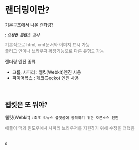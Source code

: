 랜더링이란?
=========
기본구조에서 나온 랜더링?
  
  : ***`요청한 콘텐츠 표시`***
    
<span style="color:#808080">기본적으로 html, xml 문서와 이미지 표시 가능  
 플러그 인이나 브라우저 확장기능으로 다른 유형도 가능</span>

랜더링 엔진 종류

- 크롬, 사파리 : 웹킷(Webkit)엔진 사용
- 파이어폭스 : 게코(Gecko) 엔진 사용

 <br>  
  
  

## 웹킷은 또 뭐야?


웹킷(Webkit) : `최초 리눅스 플랫폼에 동작하기 위한 오픈소스 엔진`
  
<span style="color:#808080">애플이 맥과 윈도우애서 사파리 브라우저를 지원하기 위해 수정을 더했음 </span>

<br>s